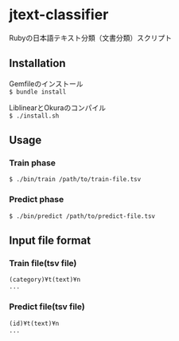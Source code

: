 jtext-classifier
================

Rubyの日本語テキスト分類（文書分類）スクリプト

## Installation
Gemfileのインストール  
`$ bundle install`  

LiblinearとOkuraのコンパイル  
`$ ./install.sh`

## Usage
### Train phase
`$ ./bin/train /path/to/train-file.tsv`

### Predict phase
`$ ./bin/predict /path/to/predict-file.tsv`

## Input file format
### Train file(tsv file)
```
(category)¥t(text)¥n
...
```

### Predict file(tsv file)
```
(id)¥t(text)¥n
...
```
